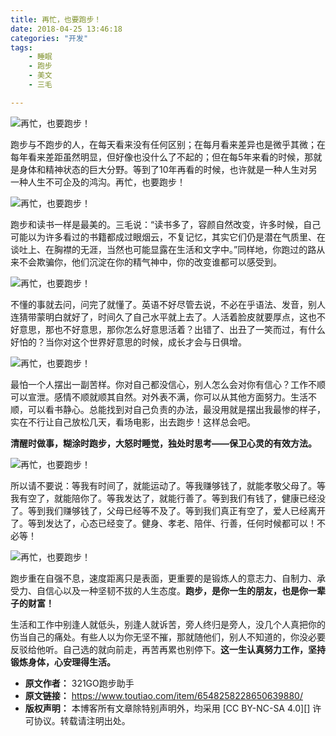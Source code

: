 ```yaml
---
title: 再忙，也要跑步！
date: 2018-04-25 13:46:18
categories: "开发"
tags:
	- 睡眠
	- 跑步
	- 美文
	- 三毛

---
```


![再忙，也要跑步！][FVEQ-JNIF-67V3.gif]

跑步与不跑步的人，在每天看来没有任何区别；在每月看来差异也是微乎其微；在每年看来差距虽然明显，但好像也没什么了不起的；但在每5年来看的时候，那就是身体和精神状态的巨大分野。等到了10年再看的时候，也许就是一种人生对另一种人生不可企及的鸿沟。再忙，也要跑步！

![再忙，也要跑步！][15246350819095aa1bd5977]

跑步和读书一样是最美的。三毛说：“读书多了，容颜自然改变，许多时候，自己可能以为许多看过的书籍都成过眼烟云，不复记忆，其实它们仍是潜在气质里、在谈吐上、在胸襟的无涯，当然也可能显露在生活和文字中。”同样地，你跑过的路从来不会欺骗你，他们沉淀在你的精气神中，你的改变谁都可以感受到。

![再忙，也要跑步！][152463508190659560bb36a]

不懂的事就去问，问完了就懂了。英语不好尽管去说，不必在乎语法、发音，别人连猜带蒙明白就好了，时间久了自己水平就上去了。人活着脸皮就要厚点，这也不好意思，那也不好意思，那你怎么好意思活着？出错了、出丑了一笑而过，有什么好怕的？当你对这个世界好意思的时候，成长才会与日俱增。

![再忙，也要跑步！][1524635081949518b8da030]

最怕一个人摆出一副苦样。你对自己都没信心，别人怎么会对你有信心？工作不顺可以宣泄。感情不顺就顺其自然。对外表不满，你可以从其他方面努力。生活不顺，可以看书静心。总能找到对自己负责的办法，最没用就是摆出我最惨的样子，实在不行让自己放松几天，看场电影，出去跑步！这样总会吧。

**清醒时做事，糊涂时跑步，大怒时睡觉，独处时思考——保卫心灵的有效方法。**

![再忙，也要跑步！][15246350819212c30d89571]

所以请不要说：等我有时间了，就能运动了。等我赚够钱了，就能孝敬父母了。等我有空了，就能陪你了。等我发达了，就能行善了。等到我们有钱了，健康已经没了。等到我们赚够钱了，父母已经等不及了。等到我们真正有空了，爱人已经离开了。等到发达了，心态已经变了。健身、孝老、陪伴、行善，任何时候都可以！不必等！

![再忙，也要跑步！][1524635081939719dec7914]

跑步重在自强不息，速度距离只是表面，更重要的是锻炼人的意志力、自制力、承受力、自信心以及一种坚韧不拔的人生态度。**跑步，是你一生的朋友，也是你一辈子的财富！**

生活和工作中别逢人就低头，别逢人就诉苦，旁人终归是旁人，没几个人真把你的伤当自己的痛处。有些人以为你无坚不摧，那就随他们，别人不知道的，你没必要反驳给他听。自己选的就向前走，再苦再累也别停下。**这一生认真努力工作，坚持锻炼身体，心安理得生活。**


[FVEQ-JNIF-67V3.gif]: /pro/os/crawler/FVEQ-JNIF-67V3.gif
[15246350819095aa1bd5977]: http://p1.pstatp.com/large/pgc-image/15246350819095aa1bd5977
[152463508190659560bb36a]: http://p1.pstatp.com/large/pgc-image/152463508190659560bb36a
[1524635081949518b8da030]: http://p1.pstatp.com/large/pgc-image/1524635081949518b8da030
[15246350819212c30d89571]: http://p1.pstatp.com/large/pgc-image/15246350819212c30d89571
[1524635081939719dec7914]: http://p9.pstatp.com/large/pgc-image/1524635081939719dec7914
 *  **原文作者：** 321GO跑步助手
 *  **原文链接：** https://www.toutiao.com/item/6548258228650639880/
 *  **版权声明：** 本博客所有文章除特别声明外，均采用 [CC BY-NC-SA 4.0][] 许可协议。转载请注明出处。